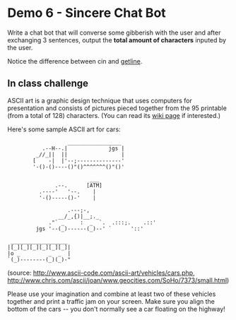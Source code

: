 # Demo 6 - Sincere Chat Bot

Write a chat bot that will converse some gibberish with the user and after exchanging 3 sentences, output the **total amount of characters** inputed by the user. 

Notice the difference between cin and [getline](http://www.cplusplus.com/reference/string/string/getline/).

## In class challenge

ASCII art is a graphic design technique that uses computers for presentation and consists of pictures pieced together from the 95 printable (from a total of 128) characters. (You can read its [wiki page](https://en.wikipedia.org/wiki/ASCII_art) if interested.)

Here's some sample ASCII art for cars:
```
                   _________________
           .--H--.|             jgs |
         _//_||  ||                 |
        [    -|  |'--;--------------'
        '-()-()----()"()^^^^^^^()"()'
```
```
                          ___
               .--.      [ATM]
          .----'   '--.    |
          '-()-----()-'    |
```
```
                   .---;-,
                __/_,{)|__;._                 
             ."` _     :  _  `.  .:::;.    .::'
         jgs '--(_)------(_)--' `      '::'
```
```
 __________________
|[_][_][_][_][_][_]|
|o _         _  _  |
`(_)--------(_)(_)-"
```
(source: http://www.ascii-code.com/ascii-art/vehicles/cars.php, http://www.chris.com/ascii/joan/www.geocities.com/SoHo/7373/small.html)

Please use your imagination and combine at least two of these vehicles together and print a traffic jam on your screen. Make sure you align the bottom of the cars -- you don't normally see a car floating on the highway!
